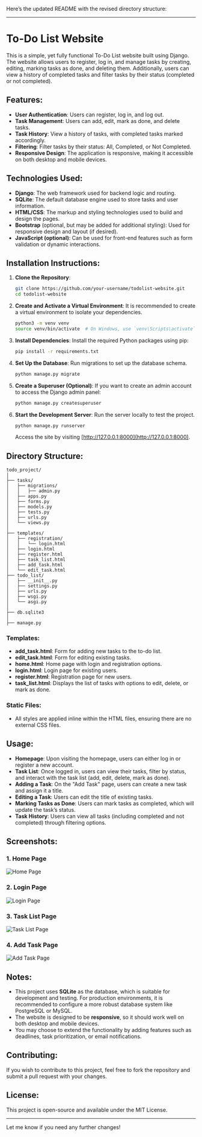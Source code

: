 Here’s the updated README with the revised directory structure:

---

# To-Do List Website

This is a simple, yet fully functional To-Do List website built using Django. The website allows users to register, log in, and manage tasks by creating, editing, marking tasks as done, and deleting them. Additionally, users can view a history of completed tasks and filter tasks by their status (completed or not completed).

## Features:
- **User Authentication**: Users can register, log in, and log out.
- **Task Management**: Users can add, edit, mark as done, and delete tasks.
- **Task History**: View a history of tasks, with completed tasks marked accordingly.
- **Filtering**: Filter tasks by their status: All, Completed, or Not Completed.
- **Responsive Design**: The application is responsive, making it accessible on both desktop and mobile devices.

## Technologies Used:
- **Django**: The web framework used for backend logic and routing.
- **SQLite**: The default database engine used to store tasks and user information.
- **HTML/CSS**: The markup and styling technologies used to build and design the pages.
- **Bootstrap** (optional, but may be added for additional styling): Used for responsive design and layout (if desired).
- **JavaScript (optional)**: Can be used for front-end features such as form validation or dynamic interactions.

## Installation Instructions:

1. **Clone the Repository**:
   ```bash
   git clone https://github.com/your-username/todolist-website.git
   cd todolist-website
   ```

2. **Create and Activate a Virtual Environment**:
   It is recommended to create a virtual environment to isolate your dependencies.
   ```bash
   python3 -m venv venv
   source venv/bin/activate  # On Windows, use `venv\Scripts\activate`
   ```

3. **Install Dependencies**:
   Install the required Python packages using pip:
   ```bash
   pip install -r requirements.txt
   ```

4. **Set Up the Database**:
   Run migrations to set up the database schema.
   ```bash
   python manage.py migrate
   ```

5. **Create a Superuser (Optional)**:
   If you want to create an admin account to access the Django admin panel:
   ```bash
   python manage.py createsuperuser
   ```

6. **Start the Development Server**:
   Run the server locally to test the project.
   ```bash
   python manage.py runserver
   ```

   Access the site by visiting [http://127.0.0.1:8000](http://127.0.0.1:8000).

## Directory Structure:
```
todo_project/
│
├── tasks/                
│   ├── migrations/       
│   │   ├── admin.py      
│   ├── apps.py          
│   ├── forms.py         
│   ├── models.py        
│   ├── tests.py         
│   ├── urls.py          
│   └── views.py         
│
├── templates/
│   ├── registration/       
│   │   └── login.html         
│   ├── login.html      
│   ├── register.html   
│   ├── task_list.html  
│   ├── add_task.html   
│   └── edit_task.html   
├── todo_list/         
│   ├── __init__.py
│   ├── settings.py       
│   ├── urls.py           
│   ├── wsgi.py           
│   └── asgi.py           
│
├── db.sqlite3            
│
├── manage.py             
```

### Templates:
- **add_task.html**: Form for adding new tasks to the to-do list.
- **edit_task.html**: Form for editing existing tasks.
- **home.html**: Home page with login and registration options.
- **login.html**: Login page for existing users.
- **register.html**: Registration page for new users.
- **task_list.html**: Displays the list of tasks with options to edit, delete, or mark as done.

### Static Files:
- All styles are applied inline within the HTML files, ensuring there are no external CSS files.

## Usage:

- **Homepage**: Upon visiting the homepage, users can either log in or register a new account.
- **Task List**: Once logged in, users can view their tasks, filter by status, and interact with the task list (add, edit, delete, mark as done).
- **Adding a Task**: On the "Add Task" page, users can create a new task and assign it a title.
- **Editing a Task**: Users can edit the title of existing tasks.
- **Marking Tasks as Done**: Users can mark tasks as completed, which will update the task’s status.
- **Task History**: Users can view all tasks (including completed and not completed) through filtering options.

## Screenshots:
### 1. Home Page
![Home Page](screenshots/home.png)

### 2. Login Page
![Login Page](screenshots/login.png)

### 3. Task List Page
![Task List Page](screenshots/task_list.png)

### 4. Add Task Page
![Add Task Page](screenshots/add_task.png)

## Notes:
- This project uses **SQLite** as the database, which is suitable for development and testing. For production environments, it is recommended to configure a more robust database system like PostgreSQL or MySQL.
- The website is designed to be **responsive**, so it should work well on both desktop and mobile devices.
- You may choose to extend the functionality by adding features such as deadlines, task prioritization, or email notifications.

## Contributing:
If you wish to contribute to this project, feel free to fork the repository and submit a pull request with your changes.

## License:
This project is open-source and available under the MIT License.

---

Let me know if you need any further changes!
